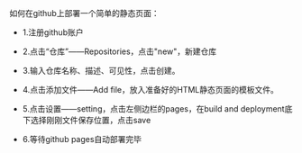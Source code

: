 如何在github上部署一个简单的静态页面：

* 1.注册github账户

* 2.点击“仓库”——Repositories，点击"new"，新建仓库

* 3.输入仓库名称、描述、可见性，点击创建。

* 4.点击添加文件——Add file，放入准备好的HTML静态页面的模板文件。

* 5.点击设置——setting，点击左侧边栏的pages，在build and deployment底下选择刚刚文件保存位置，点击save

* 6.等待github pages自动部署完毕
